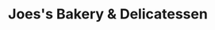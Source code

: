 ---
title: "Joes's Bakery & Delicatessen"
url: /washington/joess-bakery-und-delicatessen/
shop: Bäckerei
---